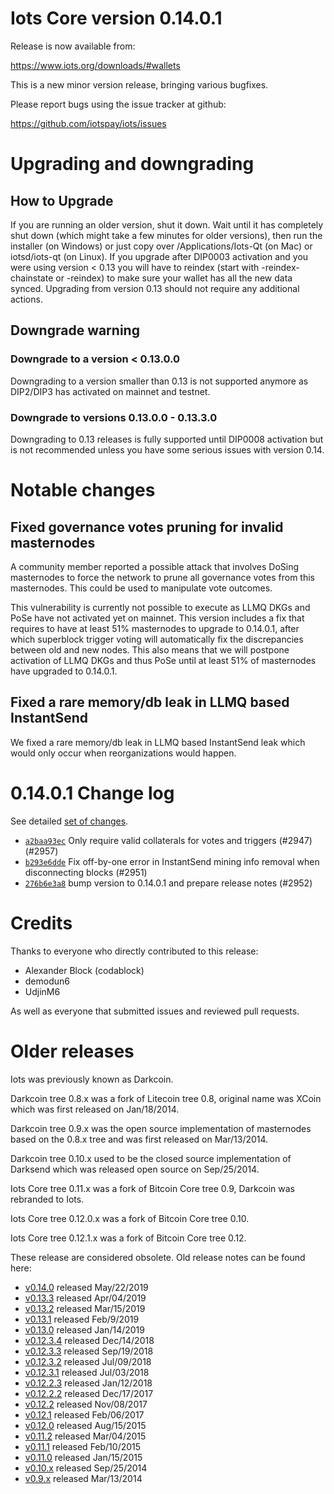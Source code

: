 Iots Core version 0.14.0.1
==========================

Release is now available from:

  <https://www.iots.org/downloads/#wallets>

This is a new minor version release, bringing various bugfixes.

Please report bugs using the issue tracker at github:

  <https://github.com/iotspay/iots/issues>


Upgrading and downgrading
=========================

How to Upgrade
--------------

If you are running an older version, shut it down. Wait until it has completely
shut down (which might take a few minutes for older versions), then run the
installer (on Windows) or just copy over /Applications/Iots-Qt (on Mac) or
iotsd/iots-qt (on Linux). If you upgrade after DIP0003 activation and you were
using version < 0.13 you will have to reindex (start with -reindex-chainstate
or -reindex) to make sure your wallet has all the new data synced. Upgrading from
version 0.13 should not require any additional actions.

Downgrade warning
-----------------

### Downgrade to a version < 0.13.0.0

Downgrading to a version smaller than 0.13 is not supported anymore as DIP2/DIP3 has
activated on mainnet and testnet.

### Downgrade to versions 0.13.0.0 - 0.13.3.0

Downgrading to 0.13 releases is fully supported until DIP0008 activation but is not
recommended unless you have some serious issues with version 0.14.

Notable changes
===============

Fixed governance votes pruning for invalid masternodes 
------------------------------------------------------
A community member reported a possible attack that involves DoSing masternodes to force the network
to prune all governance votes from this masternodes. This could be used to manipulate vote outcomes.

This vulnerability is currently not possible to execute as LLMQ DKGs and PoSe have not activated yet on
mainnet. This version includes a fix that requires to have at least 51% masternodes to upgrade to
0.14.0.1, after which superblock trigger voting will automatically fix the discrepancies between
old and new nodes. This also means that we will postpone activation of LLMQ DKGs and thus PoSe until
at least 51% of masternodes have upgraded to 0.14.0.1.

Fixed a rare memory/db leak in LLMQ based InstantSend
-----------------------------------------------------
We fixed a rare memory/db leak in LLMQ based InstantSend leak which would only occur when reorganizations
would happen.

0.14.0.1 Change log
===================

See detailed [set of changes](https://github.com/iotspay/iots/compare/v0.14.0.0...iotspay:v0.14.0.1).

- [`a2baa93ec`](https://github.com/iotspay/iots/commit/a2baa93ec) Only require valid collaterals for votes and triggers (#2947) (#2957)
- [`b293e6dde`](https://github.com/iotspay/iots/commit/b293e6dde) Fix off-by-one error in InstantSend mining info removal when disconnecting blocks (#2951)
- [`276b6e3a8`](https://github.com/iotspay/iots/commit/276b6e3a8) bump version to 0.14.0.1 and prepare release notes (#2952)

Credits
=======

Thanks to everyone who directly contributed to this release:

- Alexander Block (codablock)
- demodun6
- UdjinM6

As well as everyone that submitted issues and reviewed pull requests.

Older releases
==============

Iots was previously known as Darkcoin.

Darkcoin tree 0.8.x was a fork of Litecoin tree 0.8, original name was XCoin
which was first released on Jan/18/2014.

Darkcoin tree 0.9.x was the open source implementation of masternodes based on
the 0.8.x tree and was first released on Mar/13/2014.

Darkcoin tree 0.10.x used to be the closed source implementation of Darksend
which was released open source on Sep/25/2014.

Iots Core tree 0.11.x was a fork of Bitcoin Core tree 0.9,
Darkcoin was rebranded to Iots.

Iots Core tree 0.12.0.x was a fork of Bitcoin Core tree 0.10.

Iots Core tree 0.12.1.x was a fork of Bitcoin Core tree 0.12.

These release are considered obsolete. Old release notes can be found here:

- [v0.14.0](https://github.com/iotspay/iots/blob/master/doc/release-notes/iots/release-notes-0.14.0.md) released May/22/2019
- [v0.13.3](https://github.com/iotspay/iots/blob/master/doc/release-notes/iots/release-notes-0.13.3.md) released Apr/04/2019
- [v0.13.2](https://github.com/iotspay/iots/blob/master/doc/release-notes/iots/release-notes-0.13.2.md) released Mar/15/2019
- [v0.13.1](https://github.com/iotspay/iots/blob/master/doc/release-notes/iots/release-notes-0.13.1.md) released Feb/9/2019
- [v0.13.0](https://github.com/iotspay/iots/blob/master/doc/release-notes/iots/release-notes-0.13.0.md) released Jan/14/2019
- [v0.12.3.4](https://github.com/iotspay/iots/blob/master/doc/release-notes/iots/release-notes-0.12.3.4.md) released Dec/14/2018
- [v0.12.3.3](https://github.com/iotspay/iots/blob/master/doc/release-notes/iots/release-notes-0.12.3.3.md) released Sep/19/2018
- [v0.12.3.2](https://github.com/iotspay/iots/blob/master/doc/release-notes/iots/release-notes-0.12.3.2.md) released Jul/09/2018
- [v0.12.3.1](https://github.com/iotspay/iots/blob/master/doc/release-notes/iots/release-notes-0.12.3.1.md) released Jul/03/2018
- [v0.12.2.3](https://github.com/iotspay/iots/blob/master/doc/release-notes/iots/release-notes-0.12.2.3.md) released Jan/12/2018
- [v0.12.2.2](https://github.com/iotspay/iots/blob/master/doc/release-notes/iots/release-notes-0.12.2.2.md) released Dec/17/2017
- [v0.12.2](https://github.com/iotspay/iots/blob/master/doc/release-notes/iots/release-notes-0.12.2.md) released Nov/08/2017
- [v0.12.1](https://github.com/iotspay/iots/blob/master/doc/release-notes/iots/release-notes-0.12.1.md) released Feb/06/2017
- [v0.12.0](https://github.com/iotspay/iots/blob/master/doc/release-notes/iots/release-notes-0.12.0.md) released Aug/15/2015
- [v0.11.2](https://github.com/iotspay/iots/blob/master/doc/release-notes/iots/release-notes-0.11.2.md) released Mar/04/2015
- [v0.11.1](https://github.com/iotspay/iots/blob/master/doc/release-notes/iots/release-notes-0.11.1.md) released Feb/10/2015
- [v0.11.0](https://github.com/iotspay/iots/blob/master/doc/release-notes/iots/release-notes-0.11.0.md) released Jan/15/2015
- [v0.10.x](https://github.com/iotspay/iots/blob/master/doc/release-notes/iots/release-notes-0.10.0.md) released Sep/25/2014
- [v0.9.x](https://github.com/iotspay/iots/blob/master/doc/release-notes/iots/release-notes-0.9.0.md) released Mar/13/2014

